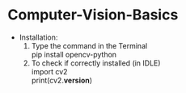 # Computer-Vision-Basics
- Installation:  
   1. Type the command in the Terminal <br>
      pip install opencv-python 
   2. To check if correctly installed (in IDLE) <br>
      import cv2 <br>
      print(cv2.__version__)
      

